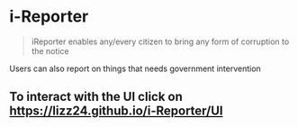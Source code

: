# i-Reporter

> iReporter enables any/every citizen to bring any form of corruption to the notice



Users can also report on things that needs government intervention

## To interact with  the UI click on https://lizz24.github.io/i-Reporter/UI




